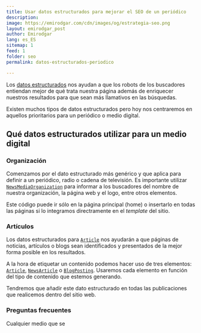 ```yaml
---
title: Usar datos estructurados para mejorar el SEO de un periódico
description: 
image: https://emirodgar.com/cdn/images/og/estrategia-seo.png
layout: emirodgar_post
author: Emirodgar
lang: es_ES
sitemap: 1
feed: 1
folder: seo
permalink: datos-estructurados-periodico

--- 
```


Los [datos estructurados](https://emirodgar.com/datos-estructurados) nos ayudan a que los robots de los buscadores entiendan mejor de qué trata nuestra página además de enriquecer nuestros resultados para que sean más llamativos en las búsquedas.

Existen muchos tipos de datos estructurados pero hoy nos centraremos en aquellos prioritarios para un periódico o medio digital.

## Qué datos estructurados utilizar para un medio digital

### Organización

Comenzamos por el dato estructurado más genérico y que aplica para definir a un periódico, radio o cadena de televisión. Es importante utilizar [`NewsMediaOrganization`](https://schema.org/NewsMediaOrganization) para informar a los buscadores del nombre de nuestra organización, la página web y el logo, entre otros elementos.

Este código puede ir sólo en la página principal (home) o insertarlo en todas las páginas si lo integramos directramente en el *template* del sitio.

### Artículos

Los datos estructurados para [`Article`](https://developers.google.com/search/docs/advanced/structured-data/article) nos ayudarán a que páginas de noticias, artículos o blogs sean identificados y presentados de la mejor forma posible en los resultados.

A la hora de etiquetar un contenido podemos hacer uso de tres elementos: [`Article`](https://schema.org/Article), [`NewsArticle`](https://schema.org/NewsArticle) o [`BlogPosting`](https://schema.org/BlogPosting). Usaremos cada elemento en función del tipo de contenido que estemos generando.

Tendremos que añadir este dato estructurado en todas las publicaciones que realicemos dentro del sitio web.

### Preguntas frecuentes

Cualquier medio que se 


<!--stackedit_data:
eyJoaXN0b3J5IjpbLTcwNjE4MzYwNyw2NjU3OTE4NTMsMTg0OT
k3MzMxNCwtMTc3MjIxODUyN119
-->